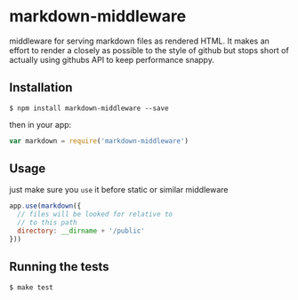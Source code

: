 
# markdown-middleware

  middleware for serving markdown files as rendered HTML. It makes an effort to render a closely as possible to the style of github but stops short of actually using githubs API to keep performance snappy.

## Installation

	$ npm install markdown-middleware --save

then in your app:

```js
var markdown = require('markdown-middleware')
```

## Usage

just make sure you `use` it before static or similar middleware

```js
app.use(markdown({
  // files will be looked for relative to
  // to this path
  directory: __dirname + '/public'
}))
```

## Running the tests

```bash
$ make test
```